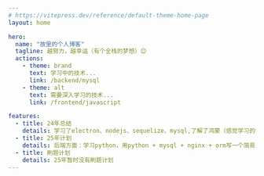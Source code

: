 ```yaml
---
# https://vitepress.dev/reference/default-theme-home-page
layout: home

hero:
  name: "故里的个人博客"
  tagline: 越努力，越幸运（有个全栈的梦想）😊
  actions:
    - theme: brand
      text: 学习中的技术...
      link: /backend/mysql
    - theme: alt
      text: 需要深入学习的技术...
      link: /frontend/javascript

features:
  - title: 24年总结
    details: 学习了electron、nodejs、sequelize、mysql,了解了鸿蒙（感觉学习的都很零碎，希望25年可以来一个学习突破）
  - title: 25年计划
    details: 后端方面：学习python，用python + mysql + nginx + orm写一个简易的api服务，前端方面：学习工程化（webpack、vite）和原生js
  - title: 刷题计划
    details: 25年暂时没有刷题计划
---
```

